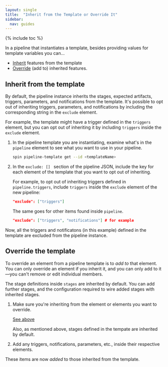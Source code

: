 ```yaml
---
layout: single
title:  "Inherit from the Template or Override It"
sidebar:
  nav: guides
---
```


{% include toc %}

In a pipeline that instantiates a template, besides providing values for
template variables you can...

* [Inherit](#inherit-from-the-template) features from the template
* [Override](#override-the-template) (add to) inherited features.

## Inherit from the template

By default, the pipeline instance inherits the stages, expected artifacts, triggers, parameters, and notifications from the template.
It's possible to opt out of inheriting triggers, parameters, and notifications by including the corresponding string in the `exclude` element.

For example, the template might have a trigger defined in the `triggers` element, but you can opt out of inheriting it by including `triggers` inside the `exclude` element.

1. In the pipeline template you are instantiating, examine what's in the
`pipeline` element to see what you want to use in your pipeline.

   ```bash
   spin pipeline-template get --id <templateName>
   ```

1. In the `exclude: [] ` section of the pipeline JSON, include the key for
each element of the template that you want to opt out of inheriting.

   For example, to opt out of inheriting triggers defined in `pipeline.triggers`, include
   `triggers` inside the `exclude` element of the new pipeline:

   ```json
   "exclude": ["triggers"]
   ```

   The same goes for other items found inside `pipeline`.

   ```json
   "exclude": ["triggers", "notifications"] # for example
   ```   

Now, all the triggers and notificatons (in this example) defined in the template are excluded from the pipeline instance.

## Override the template

To override an element from a pipeline template is to *add to* that element.
You can only override an element if you inherit it, and you can only add to
it&mdash;you can't remove or edit individual members.

The stage definitions inside `stages` are inherited by default. You can add
further stages, and the configuration required to wire added stages with
inherited stages.

1. Make sure you're inheriting from the element or elements you want to
override. 

   [See above](#inherit-from-the-template)

   Also, as mentioned above, stages defined in the tempate are inherited by
   default.

1. Add any triggers, notifications, parameters, etc., inside their respective elements.

These items are now *added* to those inherited from the template.